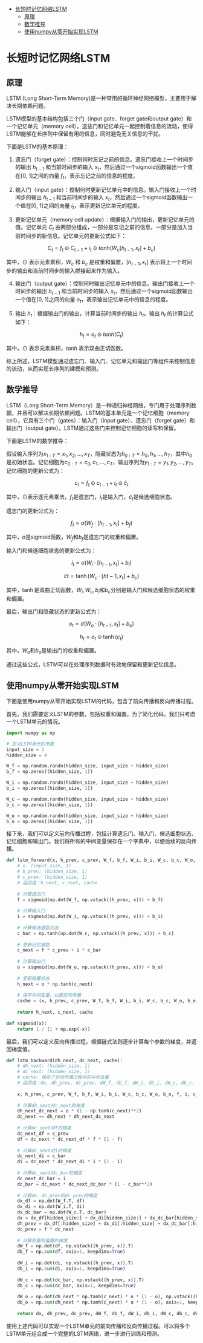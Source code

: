 - [长短时记忆网络LSTM](#长短时记忆网络lstm)
  - [原理](#原理)
  - [数学推导](#数学推导)
  - [使用numpy从零开始实现LSTM](#使用numpy从零开始实现lstm)


# 长短时记忆网络LSTM

## 原理
LSTM (Long Short-Term Memory)是一种常用的循环神经网络模型，主要用于解决长期依赖问题。

LSTM模型的基本结构包括三个门（input gate、forget gate和output gate）和一个记忆单元（memory cell）。这些门和记忆单元一起控制着信息的流动，使得LSTM能够在长序列中保留有用的信息，同时避免无关信息的干扰。

下面是LSTM的基本原理：

1. 遗忘门（forget gate）：控制何时忘记之前的信息。遗忘门接收上一个时间步的输出 $h_{t-1}$ 和当前时间步的输入 $x_t$，然后通过一个sigmoid函数输出一个值在[0, 1]之间的向量 $f_t$，表示忘记之前的信息的程度。

2. 输入门（input gate）：控制何时更新记忆单元中的信息。输入门接收上一个时间步的输出 $h_{t-1}$ 和当前时间步的输入 $x_t$，然后通过一个sigmoid函数输出一个值在[0, 1]之间的向量 $i_t$，表示更新记忆单元的程度。

3. 更新记忆单元（memory cell update）：根据输入门的输出，更新记忆单元的值。记忆单元 $C_t$ 由两部分组成，一部分是忘记之前的信息，一部分是加入当前时间步的新信息。记忆单元的更新公式如下：

$$C_t = f_t \odot C_{t-1} + i_t \odot tanh(W_c[h_{t-1}, x_t] + b_c)$$

其中，$\odot$ 表示元素乘积，$W_c$ 和 $b_c$ 是权重和偏置，$[h_{t-1}, x_t]$ 表示将上一个时间步的输出和当前时间步的输入拼接起来作为输入。

4. 输出门（output gate）：控制何时输出记忆单元中的信息。输出门接收上一个时间步的输出 $h_{t-1}$ 和当前时间步的输入 $x_t$，然后通过一个sigmoid函数输出一个值在[0, 1]之间的向量 $o_t$，表示输出记忆单元中的信息的程度。

5. 输出 $h_t$：根据输出门的输出，计算当前时间步的输出 $h_t$。输出 $h_t$ 的计算公式如下：

$$h_t = o_t \odot tanh(C_t)$$

其中，$\odot$ 表示元素乘积，$tanh$ 表示双曲正切函数。

综上所述，LSTM模型通过遗忘门、输入门、记忆单元和输出门等组件来控制信息的流动，从而实现长序列的建模和预测。

## 数学推导
LSTM（Long Short-Term Memory）是一种递归神经网络，专门用于处理序列数据，并且可以解决长期依赖问题。LSTM的基本单元是一个记忆细胞（memory cell），它具有三个门（gates）：输入门（input gate）、遗忘门（forget gate）和输出门（output gate）。LSTM通过这些门来控制记忆细胞的读写和保留。

下面是LSTM的数学推导：

假设输入序列为$x_{1:T}={x_1,x_2,...,x_T}$，隐藏状态为$h_{0:T}={h_0,h_1,...,h_T}$，其中$h_0$是初始状态。记忆细胞为$c_{0:T}={c_0,c_1,...,c_T}$，输出序列为$y_{1:T}={y_1,y_2,...,y_T}$。记忆细胞的更新公式为：

$$c_t = f_t \odot c_{t-1} + i_t \odot \tilde{c}_t$$

其中，$\odot$表示逐元素乘法，$f_t$是遗忘门，$i_t$是输入门，$\tilde{c}_t$是候选细胞状态。

遗忘门的更新公式为：

$$f_t = \sigma(W_f \cdot [h_{t-1}, x_t] + b_f)$$

其中，$\sigma$是sigmoid函数，$W_f$和$b_f$是遗忘门的权重和偏置。

输入门和候选细胞状态的更新公式为：

$$i_t = \sigma(W_i \cdot [h_{t-1}, x_t] + b_i)$$

$$\tilde{c}t = \tanh(W_c \cdot [h{t-1}, x_t] + b_c)$$

其中，$\tanh$是双曲正切函数，$W_i, W_c, b_i$和$b_c$分别是输入门和候选细胞状态的权重和偏置。

最后，输出门和隐藏状态的更新公式为：

$$o_t = \sigma(W_o \cdot [h_{t-1}, x_t] + b_o)$$

$$h_t = o_t \odot \tanh(c_t)$$

其中，$W_o$和$b_o$是输出门的权重和偏置。

通过这些公式，LSTM可以在处理序列数据时有效地保留和更新记忆信息。

## 使用numpy从零开始实现LSTM
下面是使用numpy从零开始实现LSTM的代码，包含了前向传播和反向传播过程。

首先，我们需要定义LSTM的参数，包括权重和偏置。为了简化代码，我们只考虑一个LSTM单元的情况。

```python
import numpy as np

# 定义LSTM单元的参数
input_size = 3
hidden_size = 4

W_f = np.random.randn(hidden_size, input_size + hidden_size)
b_f = np.zeros((hidden_size, 1))

W_i = np.random.randn(hidden_size, input_size + hidden_size)
b_i = np.zeros((hidden_size, 1))

W_c = np.random.randn(hidden_size, input_size + hidden_size)
b_c = np.zeros((hidden_size, 1))

W_o = np.random.randn(hidden_size, input_size + hidden_size)
b_o = np.zeros((hidden_size, 1))
```
接下来，我们可以定义前向传播过程，包括计算遗忘门、输入门、候选细胞状态、记忆细胞和输出门。我们将所有的中间变量保存在一个字典中，以便后续的反向传播。

```python
def lstm_forward(x, h_prev, c_prev, W_f, b_f, W_i, b_i, W_c, b_c, W_o, b_o):
    # x: (input_size, 1)
    # h_prev: (hidden_size, 1)
    # c_prev: (hidden_size, 1)
    # 返回值：h_next, c_next, cache
    
    # 计算遗忘门
    f = sigmoid(np.dot(W_f, np.vstack((h_prev, x))) + b_f)
    
    # 计算输入门
    i = sigmoid(np.dot(W_i, np.vstack((h_prev, x))) + b_i)
    
    # 计算候选细胞状态
    c_bar = np.tanh(np.dot(W_c, np.vstack((h_prev, x))) + b_c)
    
    # 更新记忆细胞
    c_next = f * c_prev + i * c_bar
    
    # 计算输出门
    o = sigmoid(np.dot(W_o, np.vstack((h_prev, x))) + b_o)
    
    # 更新隐藏状态
    h_next = o * np.tanh(c_next)
    
    # 保存中间变量，以便反向传播
    cache = (x, h_prev, c_prev, W_f, b_f, W_i, b_i, W_c, b_c, W_o, b_o, f, i, c_bar, c_next, o)
    
    return h_next, c_next, cache
    
def sigmoid(x):
    return 1 / (1 + np.exp(-x))
```
最后，我们可以定义反向传播过程，根据链式法则逐步计算每个参数的梯度，并返回梯度值。

```python
def lstm_backward(dh_next, dc_next, cache):
    # dh_next: (hidden_size, 1)
    # dc_next: (hidden_size, 1)
    # cache: 保存了前向传播过程中的中间变量
    # 返回值：dx, dh_prev, dc_prev, dW_f, db_f, dW_i, db_i, dW_c, db_c, dW_o, db_o
    
    x, h_prev, c_prev, W_f, b_f, W_i, b_i, W_c, b_c, W_o, b_o, f, i, c_bar, c_next, o = cache
    
    # 计算dh_next对c_next的梯度
    dh_next_dc_next = o * (1 - np.tanh(c_next)**2)
    dc_next += dh_next * dh_next_dc_next
    
    # 计算dc_next对f的梯度
    dc_next_df = c_prev
    df = dc_next * dc_next_df * f * (1 - f)
    
    # 计算dc_next对i的梯度
    dc_next_di = c_bar
    di = dc_next * dc_next_di * i * (1 - i)
    
    # 计算dc_next对c_bar的梯度
    dc_next_dc_bar = i
    dc_bar = dc_next * dc_next_dc_bar * (1 - c_bar**2)
    
    # 计算dx、dh_prev和dc_prev的梯度
    dx_df = np.dot(W_f.T, df)
    dx_di = np.dot(W_i.T, di)
    dx_dc_bar = np.dot(W_c.T, dc_bar)
    dx = dx_df[hidden_size:] + dx_di[hidden_size:] + dx_dc_bar[hidden_size:]
    dh_prev = dx_df[:hidden_size] + dx_di[:hidden_size] + dx_dc_bar[:hidden_size]
    dc_prev = f * dc_next
    
    # 计算权重和偏置的梯度
    dW_f = np.dot(df, np.vstack((h_prev, x)).T)
    db_f = np.sum(df, axis=1, keepdims=True)
    
    dW_i = np.dot(di, np.vstack((h_prev, x)).T)
    db_i = np.sum(di, axis=1, keepdims=True)
    
    dW_c = np.dot(dc_bar, np.vstack((h_prev, x)).T)
    db_c = np.sum(dc_bar, axis=1, keepdims=True)
    
    dW_o = np.dot(dh_next * np.tanh(c_next) * o * (1 - o), np.vstack((h_prev, x)).T)
    db_o = np.sum(dh_next * np.tanh(c_next) * o * (1 - o), axis=1, keepdims=True)
    
    return dx, dh_prev, dc_prev, dW_f, db_f, dW_i, db_i, dW_c, db_c, dW_o, db_o
```
使用上述代码可以实现一个LSTM单元的前向传播和反向传播过程。可以将多个LSTM单元组合成一个完整的LSTM网络，进一步进行训练和预测。


